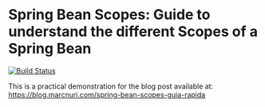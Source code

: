 # Spring Bean Scopes: Guide to understand the different Scopes of a Spring Bean

[![Build Status](https://travis-ci.org/marcnuri-demo/spring-bean-scopes.svg?branch=master)](https://travis-ci.org/marcnuri-demo/spring-bean-scopes)

This is a practical demonstration for the blog post available at: https://blog.marcnuri.com/spring-bean-scopes-guia-rapida
